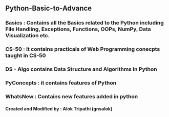 ## Python-Basic-to-Advance

### Basics : Contains all the Basics related to the Python including File Handling, Exceptions, Functions, OOPs, NumPy, Data Visualization etc.

### CS-50 : It contains practicals of Web Programming conecpts taught in CS-50

### DS - Algo contains Data Structure and Algorithms in Python


### PyConcepts : it contains features of Python 


### WhatsNew : Contains new features added in python


#### Created and Modified by : Alok Tripathi  (gnsalok)





